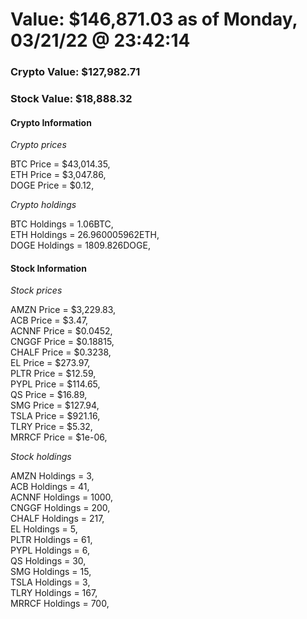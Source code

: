 # Value: $146,871.03 as of Monday, 03/21/22 @ 23:42:14 

### Crypto Value: $127,982.71

### Stock Value: $18,888.32

#### Crypto Information 
*Crypto prices* 

BTC Price = $43,014.35,  
ETH Price = $3,047.86,  
DOGE Price = $0.12,  


*Crypto holdings* 

BTC Holdings = 1.06BTC,  
ETH Holdings = 26.960005962ETH,  
DOGE Holdings = 1809.826DOGE,  


#### Stock Information 

*Stock prices* 

AMZN Price = $3,229.83,  
ACB Price = $3.47,  
ACNNF Price = $0.0452,  
CNGGF Price = $0.18815,  
CHALF Price = $0.3238,  
EL Price = $273.97,  
PLTR Price = $12.59,  
PYPL Price = $114.65,  
QS Price = $16.89,  
SMG Price = $127.94,  
TSLA Price = $921.16,  
TLRY Price = $5.32,  
MRRCF Price = $1e-06,  


*Stock holdings* 

AMZN Holdings = 3,  
ACB Holdings = 41,  
ACNNF Holdings = 1000,  
CNGGF Holdings = 200,  
CHALF Holdings = 217,  
EL Holdings = 5,  
PLTR Holdings = 61,  
PYPL Holdings = 6,  
QS Holdings = 30,  
SMG Holdings = 15,  
TSLA Holdings = 3,  
TLRY Holdings = 167,  
MRRCF Holdings = 700,  


